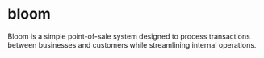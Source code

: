 # bloom
Bloom is a simple point-of-sale system designed to process transactions between businesses and customers while streamlining internal operations.


